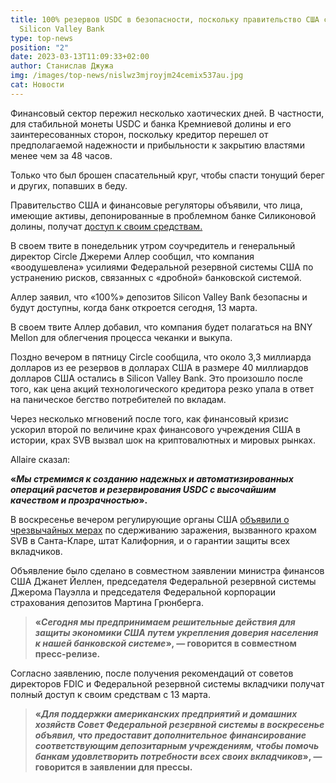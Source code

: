 ```yaml
---
title: 100% резервов USDC в безопасности, поскольку правительство США спасает
  Silicon Valley Bank
type: top-news
position: "2"
date: 2023-03-13T11:09:33+02:00
author: Станислав Джужа
img: /images/top-news/nislwz3mjroyjm24cemix537au.jpg
cat: Новости
---
```

Финансовый сектор пережил несколько хаотических дней. В частности, для стабильной монеты USDC и банка Кремниевой долины и его заинтересованных сторон, поскольку кредитор перешел от предполагаемой надежности и прибыльности к закрытию властями менее чем за 48 часов.

Только что был брошен спасательный круг, чтобы спасти тонущий берег и других, попавших в беду.

Правительство США и финансовые регуляторы объявили, что лица, имеющие активы, депонированные в проблемном банке Силиконовой долины, получат [доступ к своим средствам.](https://www.investopedia.com/yellen-svb-7254315)

В своем твите в понедельник утром соучредитель и генеральный директор Circle Джереми Аллер сообщил, что компания «воодушевлена» усилиями Федеральной резервной системы США по устранению рисков, связанных с «дробной» банковской системой.

Аллер заявил, что «100%» депозитов Silicon Valley Bank безопасны и будут доступны, когда банк откроется сегодня, 13 марта.

В своем твите Аллер добавил, что компания будет полагаться на BNY Mellon для облегчения процесса чеканки и выкупа.

Поздно вечером в пятницу Circle сообщила, что около 3,3 миллиарда долларов из ее резервов в долларах США в размере 40 миллиардов долларов США остались в Silicon Valley Bank. Это произошло после того, как цена акций технологического кредитора резко упала в ответ на паническое бегство потребителей по вкладам.

Через несколько мгновений после того, как финансовый кризис ускорил второй по величине крах финансового учреждения США в истории, крах SVB вызвал шок на криптовалютных и мировых рынках.

Allaire сказал:

**«*Мы стремимся к созданию надежных и автоматизированных операций расчетов и резервирования USDC с высочайшим качеством и прозрачностью*».**

В воскресенье вечером регулирующие органы США [объявили о чрезвычайных мерах](https://www.federalreserve.gov/newsevents/pressreleases/monetary20230312b.htm) по сдерживанию заражения, вызванного крахом SVB в Санта-Кларе, штат Калифорния, и о гарантии защиты всех вкладчиков.

Объявление было сделано в совместном заявлении министра финансов США Джанет Йеллен, председателя Федеральной резервной системы Джерома Пауэлла и председателя Федеральной корпорации страхования депозитов Мартина Грюнберга.

> **«*Сегодня мы предпринимаем решительные действия для защиты экономики США путем укрепления доверия населения к нашей банковской системе*», — говорится в совместном пресс-релизе.**

Согласно заявлению, после получения рекомендаций от советов директоров FDIC и Федеральной резервной системы вкладчики получат полный доступ к своим средствам с 13 марта.

> **«*Для поддержки американских предприятий и домашних хозяйств Совет Федеральной резервной системы в воскресенье объявил, что предоставит дополнительное финансирование соответствующим депозитарным учреждениям, чтобы помочь банкам удовлетворить потребности всех своих вкладчиков*», — говорится в заявлении для прессы.**